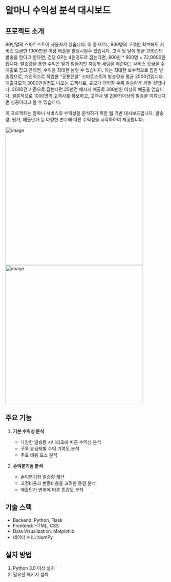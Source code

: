 # 알마니 수익성 분석 대시보드

## 프로젝트 소개
90만명의 스마트스토어 사용자가 있습니다. 이 중 0.1%, 900명의 고객만 확보해도 서비스 요금만 1000만원 이상 매출을 발생시킬수 있습니다.
고객 당 달에 평균 200건의 발송을 한다고 한다면, 건당 GP는 4원정도로 잡는다면, 800원 * 900명 = 72,0000원 입니다.
발송량을 통한 수익은 얻기 힘들지만 자동화 세팅을 해준다는 서비스 요금을 주 매출로 잡고 간다면, 수익을 최대한 늘릴 수 있습니다. 
이는 최대한 보수적으로 잡은 발송량으로, 개인적으로 작업한 "공룡렌탈" 스마트스토어 발송량을 평균 2000건입니다. 
매출규모가 3000만원정도 나오는 고객사로, 규모가 더커질 수록 발송량은 커질 것입니다.
2000건 기준으로 잡는다면 25만건 메시지 매출로 300만원 이상의 매출을 얻습니다. 
결론적으로 1000명의 고객사를 확보하고, 고객사 별 200건이상의 발송을 이뤄낸다면 성공이라고 볼 수 있습니다. 

이 프로젝트는 알마니 서비스의 수익성을 분석하기 위한 웹 기반 대시보드입니다. 발송량, 원가, 매출단가 등 다양한 변수에 따른 수익성을 시각화하여 제공합니다.

<img width="430" alt="image" src="https://github.com/user-attachments/assets/5df0b784-d8fd-4216-98af-3d687902649b" />
<img width="430" alt="image" src="https://github.com/user-attachments/assets/c8682251-08a0-42ac-b70e-91410453276b" />

## 주요 기능
1. **기본 수익성 분석**
   - 다양한 발송량 시나리오에 따른 수익성 분석
   - 구독 요금제별 수익 기여도 분석
   - 주요 비용 요소 분석

2. **손익분기점 분석**
   - 손익분기점 발송량 계산
   - 고정비용과 변동비용을 고려한 종합 분석
   - 매출단가 변화에 따른 민감도 분석

## 기술 스택
- Backend: Python, Flask
- Frontend: HTML, CSS
- Data Visualization: Matplotlib
- 데이터 처리: NumPy

## 설치 방법
1. Python 3.8 이상 설치
2. 필요한 패키지 설치 
